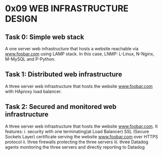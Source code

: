 # 0x09 WEB INFRASTRUCTURE DESIGN
## Task 0: Simple web stack
A one server web infrastructure that hosts a website reachable via www.foobar.com using LAMP stack.
In this case, LNMP: L-Linux, N-Nginx, M-MySQL and P-Python.
## Task 1: Distributed web infrastructure
A three server web infrastructure that hosts the website www.foobar.com with HAproxy load balancer.
## Task 2: Secured and monitored web infrastructure
A three server web infrastructure that hosts the website www.foobar.com. It features: 
   i. security with one terminating(at Load Balancer) SSL (Secure Sockets Layer) certificate serving the website www.foobar.com over HTTPS protocol 
   ii. three firewalls protecting the three servers
   iii. three Datadog agents monitoring the three servers and directly reporting to Datadog
